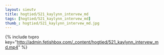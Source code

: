 ```yaml
--- 
layout: sieutv
title: hogtied/521_kaylynn_intervew_md
tags: [hogtied/521_kaylynn_intervew_md]
thumb_: hogtied/521_kaylynn_intervew_md.jpg
---
```

{% include tvpro key="http://admin.fetishbox.com/_content/hogtied/521_kaylynn_intervew_md.mp4" %} 
